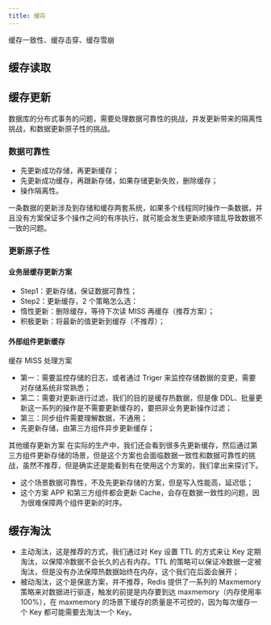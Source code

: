 ```yaml
---
title: 缓存
---
```


缓存一致性、缓存击穿、缓存雪崩

## 缓存读取

## 缓存更新

数据库的分布式事务的问题，需要处理数据可靠性的挑战，并发更新带来的隔离性挑战，和数据更新原子性的挑战。

### 数据可靠性

* 先更新成功存储，再更新缓存；
* 先更新成功缓存，再跟新存储，如果存储更新失败，删除缓存；
* 操作隔离性。

一条数据的更新涉及到存储和缓存两套系统，如果多个线程同时操作一条数据，并且没有方案保证多个操作之间的有序执行，就可能会发生更新顺序错乱导致数据不一致的问题。

### 更新原子性

#### 业务层缓存更新方案


* Step1：更新存储，保证数据可靠性；
* Step2：更新缓存，2 个策略怎么选：
* 惰性更新：删除缓存，等待下次读 MISS 再缓存（推荐方案）；
* 积极更新：将最新的值更新到缓存（不推荐）；

#### 外部组件更新缓存
缓存 MISS 处理方案

* 第一：需要监控存储的日志，或者通过 Triger 来监控存储数据的变更，需要对存储系统非常熟悉；
* 第二：需要对更新进行过滤，我们的目的是缓存热数据，但是像 DDL、批量更新这一系列的操作是不需要更新缓存的，要把非业务更新操作过滤；
* 第三：同步组件需要理解数据，不通用；
* 先更新存储，由第三方组件异步更新缓存；

其他缓存更新方案
在实际的生产中，我们还会看到很多先更新缓存，然后通过第三方组件更新存储的场景，但是这个方案也会面临数据一致性和数据可靠性的挑战，虽然不推荐，但是确实还是能看到有在使用这个方案的，我们拿出来探讨下。

* 这个场景数据可靠性，不及先更新存储的方案，但是写入性能高，延迟低；
* 这个方案 APP 和第三方组件都会更新 Cache，会存在数据一致性的问题，因为很难保障两个组件更新的时序。

## 缓存淘汰
* 主动淘汰，这是推荐的方式，我们通过对 Key 设置 TTL 的方式来让 Key 定期淘汰，以保障冷数据不会长久的占有内存。TTL 的策略可以保证冷数据一定被淘汰，但是没有办法保障热数据始终在内存，这个我们在后面会展开；
* 被动淘汰，这个是保底方案，并不推荐，Redis 提供了一系列的 Maxmemory 策略来对数据进行驱逐，触发的前提是内存要到达 maxmemory（内存使用率 100%），在 maxmemory 的场景下缓存的质量是不可控的，因为每次缓存一个 Key 都可能需要去淘汰一个 Key。
